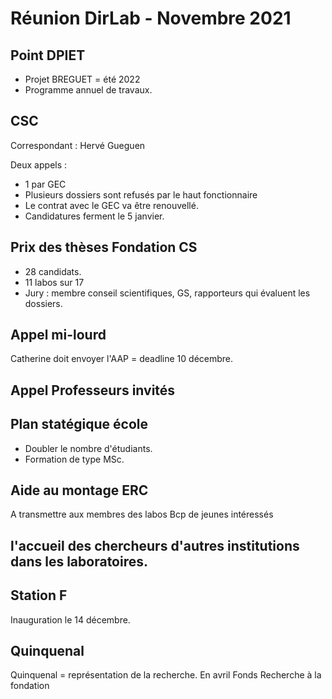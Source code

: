 # Réunion DirLab - Novembre 2021


## Point DPIET

+ Projet BREGUET  = été 2022
+ Programme annuel de travaux.





## CSC

Correspondant : Hervé Gueguen

Deux appels :

+ 1 par GEC
+ Plusieurs dossiers sont refusés par le haut fonctionnaire
+ Le contrat avec le GEC va être renouvellé.
+ Candidatures ferment le 5 janvier.

## Prix des thèses Fondation CS

+ 28 candidats.
+ 11 labos sur 17
+ Jury : membre conseil scientifiques, GS, rapporteurs qui évaluent les dossiers.


## Appel mi-lourd

Catherine doit envoyer l'AAP = deadline 10 décembre.

##  Appel Professeurs invités


## Plan statégique école

+ Doubler le nombre d'étudiants.
+ Formation de type MSc.


## Aide au montage ERC
A transmettre aux membres des labos
Bcp de jeunes intéressés


## l'accueil des chercheurs d'autres institutions dans les laboratoires.

## Station F

Inauguration le 14 décembre.


## Quinquenal

Quinquenal = représentation de la recherche. En avril
Fonds Recherche à la fondation






